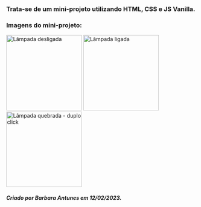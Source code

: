 ### Trata-se de um mini-projeto utilizando HTML, CSS e JS Vanilla.

### Imagens do mini-projeto:

<div style="display: inline_block">
  <img src = "https://user-images.githubusercontent.com/119433142/218352266-f490d0b5-d42c-43b1-9c0b-a1235541b259.png" alt = "Lâmpada desligada" title = "Lampada desligada" height = "200px" windht = "100px">
  <img src = "https://user-images.githubusercontent.com/119433142/218352270-98dede86-2c80-40f8-9bc5-c0055b41938a.png" alt = "Lâmpada ligada" title = "Lâmpada ligada" height = "200px">
  <img src = "https://user-images.githubusercontent.com/119433142/218352273-47192014-b88b-4d46-ac02-ce8a717259bb.png" alt = "Lâmpada quebrada - duplo click" title = "Lâmpada quebrada - duplo click" height= "200px">  
</div>

##### Criado por Barbara Antunes em 12/02/2023.

